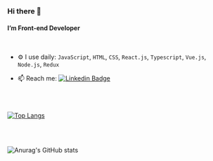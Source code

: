 ### Hi there 👋


#### I’m Front-end Developer

<br>

- ⚙️ I use daily: `JavaScript`, `HTML`, `CSS`, `React.js`, `Typescript`, `Vue.js`, `Node.js`, `Redux` 

- 📫 Reach me: [![Linkedin Badge](https://img.shields.io/badge/-ricierirostirolla%20-0072b1?style=flat&logo=Linkedin&logoColor=white)](https://www.linkedin.com/in/ricierirostirolla/ "Connect on LinkedIn")

<br>
<br>

[![Top Langs](https://github-readme-stats.vercel.app/api/top-langs/?username=rrostirolla)](https://github.com/anuraghazra/github-readme-stats)

<br>
<br>


![Anurag's GitHub stats](https://github-readme-stats.vercel.app/api?username=rrostirolla&show_icons=true&theme=radical)

